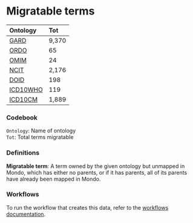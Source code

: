 # Migratable terms
| Ontology                          | Tot   |
|:----------------------------------|:------|
| [GARD](./migrate_gard.md)         | 9,370 |
| [ORDO](./migrate_ordo.md)         | 65    |
| [OMIM](./migrate_omim.md)         | 24    |
| [NCIT](./migrate_ncit.md)         | 2,176 |
| [DOID](./migrate_doid.md)         | 198   |
| [ICD10WHO](./migrate_icd10who.md) | 119   |
| [ICD10CM](./migrate_icd10cm.md)   | 1,889 |

### Codebook
`Ontology`: Name of ontology    
`Tot`: Total terms migratable

### Definitions
**Migratable term**: A term owned by the given ontology but unmapped in Mondo, which has either no parents, or if it has 
parents, all of its parents have already been mapped in Mondo.

### Workflows
To run the workflow that creates this data, refer to the [workflows documentation](../developer/workflows.md).